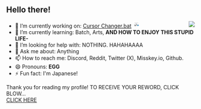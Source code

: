 ## Hello there!

<img align="right" src="https://github-readme-stats.vercel.app/api/top-langs/?username=tamago1908&layout=compact&count_private=true&langs_count=8&hide_border=true&theme=dark">

- 🔭 I’m currently working on: [Cursor Changer.bat](https://github.com/tamago1908/Cursor-Changer.bat) <img src="https://github.com/tamago1908/Cursor-Changer.bat/blob/main/resource/Cursor_Changer_logo_placeholder.png?raw=true" width="18px">  
- 🌱 I’m currently learning: Batch, Arts, **AND HOW TO ENJOY THIS STUPID LIFE-**
- 🤔 I’m looking for help with: NOTHING. HAHAHAAAA
- 💬 Ask me about: Anything
- 📫 How to reach me: Discord, Reddit, Twitter (X), Misskey.io, Github.
- 😄 Pronouns: **EGG**
- ⚡ Fun fact: I'm Japanese! 

Thank you for reading my profile! TO RECEIVE YOUR REWORD, CLICK BLOW...  
[CLICK HERE](https://www.youtube.com/watch?v=dQw4w9WgXcQ)  
<!-- I LOVE RICKROLLING PEOPLE 😈-->
